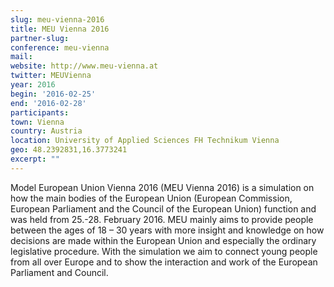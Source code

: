 ```yaml
---
slug: meu-vienna-2016
title: MEU Vienna 2016
partner-slug:
conference: meu-vienna
mail:
website: http://www.meu-vienna.at
twitter: MEUVienna
year: 2016
begin: '2016-02-25'
end: '2016-02-28'
participants:
town: Vienna
country: Austria
location: University of Applied Sciences FH Technikum Vienna
geo: 48.2392831,16.3773241
excerpt: ""
---
```


Model European Union Vienna 2016 (MEU Vienna 2016) is a simulation on how the main bodies of the European Union (European Commission, European Parliament and the Council of the European Union) function and was held from 25.-28. February 2016. MEU mainly aims to provide people between the ages of 18 – 30 years with more insight and knowledge on how decisions are made within the European Union and especially the ordinary legislative procedure. With the simulation we aim to connect young people from all over Europe and to show the interaction and work of the European Parliament and Council.

